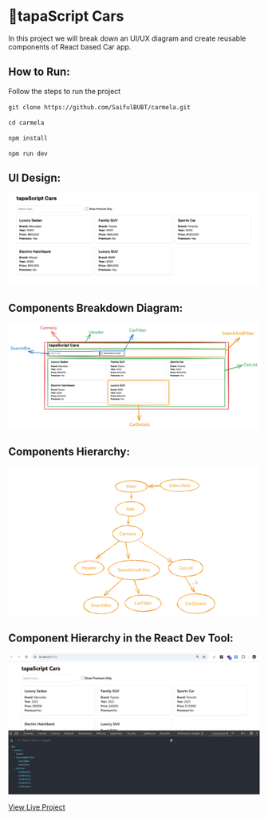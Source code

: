 # 🚀tapaScript Cars
In this project we will break down an UI/UX diagram and create reusable components of React based Car app. 
## How to Run:
Follow the steps to run the project

`git clone https://github.com/SaifulBUBT/carmela.git`

`cd carmela`

`npm install`

`npm run dev`

## UI Design:
![UI image](https://github.com/SaifulBUBT/carmela/blob/main/src/assets/cars%20UI.png)
## Components Breakdown Diagram:
![component breakdown](https://github.com/SaifulBUBT/carmela/blob/main/src/assets/carmela-components-breakdown.png)
## Components Hierarchy:
![Components hierarchy](https://github.com/SaifulBUBT/carmela/blob/main/src/assets/carmela-components-hierarchy2.png)
## Component Hierarchy in the React Dev Tool:
![react dev tool heirarchy](https://github.com/SaifulBUBT/carmela/blob/main/src/assets/components-in-dav-tools.png)

[View Live Project](https://carmela.vercel.app/)


